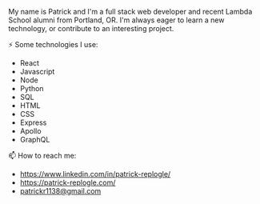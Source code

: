 My name is Patrick and I'm a full stack web developer and recent Lambda School alumni from Portland, OR. I'm always eager to learn a new technology, or contribute to an interesting project.

⚡ Some technologies I use: 

  - React  
  - Javascript 
  - Node
  - Python
  - SQL 
  - HTML 
  - CSS  
  - Express 
  - Apollo 
  - GraphQL 
  
📫 How to reach me:
 - https://www.linkedin.com/in/patrick-replogle/
 - https://patrick-replogle.com/
 - patrickr1138@gmail.com






<!--
**patrick-replogle/patrick-replogle** is a ✨ _special_ ✨ repository because its `README.md` (this file) appears on your GitHub profile.

Here are some ideas to get you started:

- 🔭 I’m currently working on ...
- 🌱 I’m currently learning ...
- 👯 I’m looking to collaborate on ...
- 🤔 I’m looking for help with ...
- 💬 Ask me about ...
- 📫 How to reach me: ...
- 😄 Pronouns: ...
- ⚡ Fun fact: ...
-->
